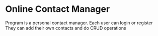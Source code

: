 # Online Contact Manager
Program is a personal contact manager. 
Each user can login or register
They can add their own contacts and do CRUD operations
